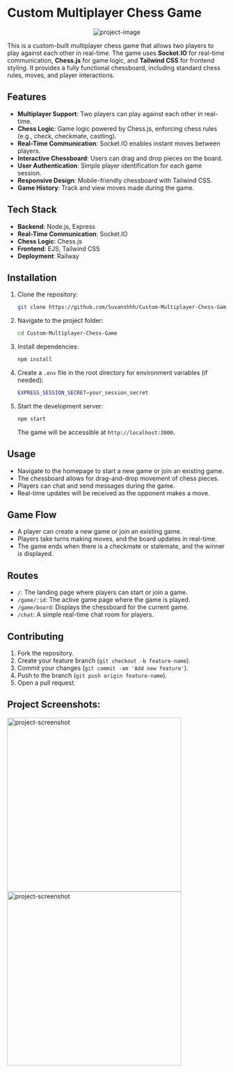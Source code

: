 
# Custom Multiplayer Chess Game

<p align="center"><img src="https://i.postimg.cc/jSMQQFn0/custom-multiplayer-chess-game-production-up-railway-app.png" alt="project-image"></p>

This is a custom-built multiplayer chess game that allows two players to play against each other in real-time. The game uses **Socket.IO** for real-time communication, **Chess.js** for game logic, and **Tailwind CSS** for frontend styling. It provides a fully functional chessboard, including standard chess rules, moves, and player interactions.

## Features

- **Multiplayer Support**: Two players can play against each other in real-time.
- **Chess Logic**: Game logic powered by Chess.js, enforcing chess rules (e.g., check, checkmate, castling).
- **Real-Time Communication**: Socket.IO enables instant moves between players.
- **Interactive Chessboard**: Users can drag and drop pieces on the board.
- **User Authentication**: Simple player identification for each game session.
- **Responsive Design**: Mobile-friendly chessboard with Tailwind CSS.
- **Game History**: Track and view moves made during the game.

## Tech Stack

- **Backend**: Node.js, Express
- **Real-Time Communication**: Socket.IO
- **Chess Logic**: Chess.js
- **Frontend**: EJS, Tailwind CSS
- **Deployment**: Railway

## Installation

1. Clone the repository:

   ```bash
   git clone https://github.com/Suvanshhh/Custom-Multiplayer-Chess-Game.git
   ```

2. Navigate to the project folder:

   ```bash
   cd Custom-Multiplayer-Chess-Game
   ```

3. Install dependencies:

   ```bash
   npm install
   ```

4. Create a `.env` file in the root directory for environment variables (if needed):

   ```bash
   EXPRESS_SESSION_SECRET=your_session_secret
   ```

5. Start the development server:

   ```bash
   npm start
   ```

   The game will be accessible at `http://localhost:3000`.

## Usage

- Navigate to the homepage to start a new game or join an existing game.
- The chessboard allows for drag-and-drop movement of chess pieces.
- Players can chat and send messages during the game.
- Real-time updates will be received as the opponent makes a move.

## Game Flow

- A player can create a new game or join an existing game.
- Players take turns making moves, and the board updates in real-time.
- The game ends when there is a checkmate or stalemate, and the winner is displayed.

## Routes

- `/`: The landing page where players can start or join a game.
- `/game/:id`: The active game page where the game is played.
- `/game/board`: Displays the chessboard for the current game.
- `/chat`: A simple real-time chat room for players.

## Contributing

1. Fork the repository.
2. Create your feature branch (`git checkout -b feature-name`).
3. Commit your changes (`git commit -am 'Add new feature'`).
4. Push to the branch (`git push origin feature-name`).
5. Open a pull request.


<h2>Project Screenshots:</h2>

<img src="https://i.postimg.cc/jSMQQFn0/custom-multiplayer-chess-game-production-up-railway-app.png" alt="project-screenshot" width="400" height="400/">

<img src="https://i.postimg.cc/595zSRD7/custom-multiplayer-chess-game-production-up-railway-app-2.png" alt="project-screenshot" width="400" height="400/">
